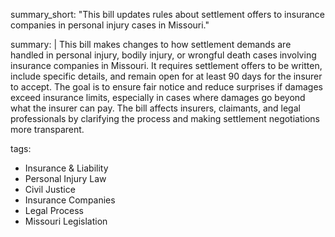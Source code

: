 summary_short: "This bill updates rules about settlement offers to insurance companies in personal injury cases in Missouri."

summary: |
  This bill makes changes to how settlement demands are handled in personal injury, bodily injury, or wrongful death cases involving insurance companies in Missouri. It requires settlement offers to be written, include specific details, and remain open for at least 90 days for the insurer to accept. The goal is to ensure fair notice and reduce surprises if damages exceed insurance limits, especially in cases where damages go beyond what the insurer can pay. The bill affects insurers, claimants, and legal professionals by clarifying the process and making settlement negotiations more transparent.

tags:
  - Insurance & Liability
  - Personal Injury Law
  - Civil Justice
  - Insurance Companies
  - Legal Process
  - Missouri Legislation
